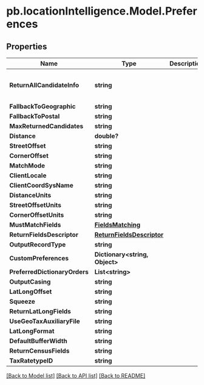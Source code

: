 # pb.locationIntelligence.Model.Preferences
## Properties

Name | Type | Description | Notes
------------ | ------------- | ------------- | -------------
**ReturnAllCandidateInfo** | **string** |  | [optional] [default to "false"]
**FallbackToGeographic** | **string** |  | [optional] 
**FallbackToPostal** | **string** |  | [optional] 
**MaxReturnedCandidates** | **string** |  | [optional] 
**Distance** | **double?** |  | [optional] 
**StreetOffset** | **string** |  | [optional] 
**CornerOffset** | **string** |  | [optional] 
**MatchMode** | **string** |  | [optional] 
**ClientLocale** | **string** |  | [optional] 
**ClientCoordSysName** | **string** |  | [optional] 
**DistanceUnits** | **string** |  | [optional] 
**StreetOffsetUnits** | **string** |  | [optional] 
**CornerOffsetUnits** | **string** |  | [optional] 
**MustMatchFields** | [**FieldsMatching**](FieldsMatching.md) |  | [optional] 
**ReturnFieldsDescriptor** | [**ReturnFieldsDescriptor**](ReturnFieldsDescriptor.md) |  | [optional] 
**OutputRecordType** | **string** |  | [optional] 
**CustomPreferences** | **Dictionary&lt;string, Object&gt;** |  | [optional] 
**PreferredDictionaryOrders** | **List&lt;string&gt;** |  | [optional] 
**OutputCasing** | **string** |  | [optional] 
**LatLongOffset** | **string** |  | [optional] 
**Squeeze** | **string** |  | [optional] 
**ReturnLatLongFields** | **string** |  | [optional] 
**UseGeoTaxAuxiliaryFile** | **string** |  | [optional] 
**LatLongFormat** | **string** |  | [optional] 
**DefaultBufferWidth** | **string** |  | [optional] 
**ReturnCensusFields** | **string** |  | [optional] 
**TaxRatetypeID** | **string** |  | [optional] 

[[Back to Model list]](../README.md#documentation-for-models) [[Back to API list]](../README.md#documentation-for-api-endpoints) [[Back to README]](../README.md)

